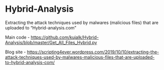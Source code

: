 # Hybrid-Analysis
Extracting the attack techniques used by malwares (malicious files) that are uploaded to “Hybrid-analysis.com”

Main code - https://github.com/kujalk/Hybrid-Analysis/blob/master/Get_All_Files_Hybrid.py

Blog site - https://scripting4ever.wordpress.com/2019/10/10/extracting-the-attack-techniques-used-by-malwares-malicious-files-that-are-uploaded-to-hybrid-analysis-com/
